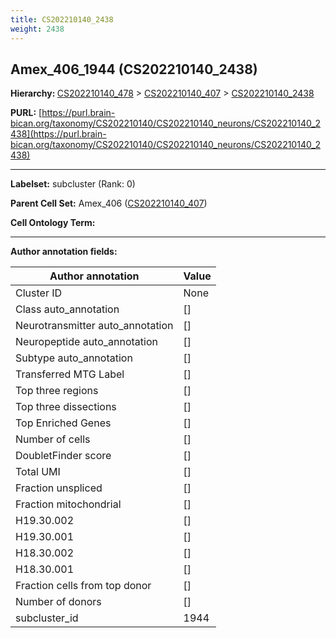 ```yaml
---
title: CS202210140_2438
weight: 2438
---
```

## Amex_406_1944 (CS202210140_2438)
<b>Hierarchy: </b>
[CS202210140_478](../CS202210140_478) >
[CS202210140_407](../CS202210140_407) >
[CS202210140_2438](../CS202210140_2438)

**PURL:** [https://purl.brain-bican.org/taxonomy/CS202210140/CS202210140_neurons/CS202210140_2438](https://purl.brain-bican.org/taxonomy/CS202210140/CS202210140_neurons/CS202210140_2438)

---


**Labelset:** subcluster (Rank: 0)

**Parent Cell Set:** Amex_406 ([CS202210140_407](../CS202210140_407))



**Cell Ontology Term:** 

[MARKER GENES.]: #


---

[TRANSFERRED ANNOTATIONS.]: #


[AUTHOR ANNOTATION FIELDS.]: #


**Author annotation fields:**

| Author annotation | Value |
|-------------------|-------|
|Cluster ID|None|
|Class auto_annotation|[]|
|Neurotransmitter auto_annotation|[]|
|Neuropeptide auto_annotation|[]|
|Subtype auto_annotation|[]|
|Transferred MTG Label|[]|
|Top three regions|[]|
|Top three dissections|[]|
|Top Enriched Genes|[]|
|Number of cells|[]|
|DoubletFinder score|[]|
|Total UMI|[]|
|Fraction unspliced|[]|
|Fraction mitochondrial|[]|
|H19.30.002|[]|
|H19.30.001|[]|
|H18.30.002|[]|
|H18.30.001|[]|
|Fraction cells from top donor|[]|
|Number of donors|[]|
|subcluster_id|1944|
